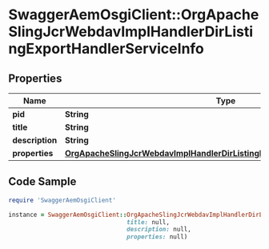# SwaggerAemOsgiClient::OrgApacheSlingJcrWebdavImplHandlerDirListingExportHandlerServiceInfo

## Properties

Name | Type | Description | Notes
------------ | ------------- | ------------- | -------------
**pid** | **String** |  | [optional] 
**title** | **String** |  | [optional] 
**description** | **String** |  | [optional] 
**properties** | [**OrgApacheSlingJcrWebdavImplHandlerDirListingExportHandlerServiceProperties**](OrgApacheSlingJcrWebdavImplHandlerDirListingExportHandlerServiceProperties.md) |  | [optional] 

## Code Sample

```ruby
require 'SwaggerAemOsgiClient'

instance = SwaggerAemOsgiClient::OrgApacheSlingJcrWebdavImplHandlerDirListingExportHandlerServiceInfo.new(pid: null,
                                 title: null,
                                 description: null,
                                 properties: null)
```


